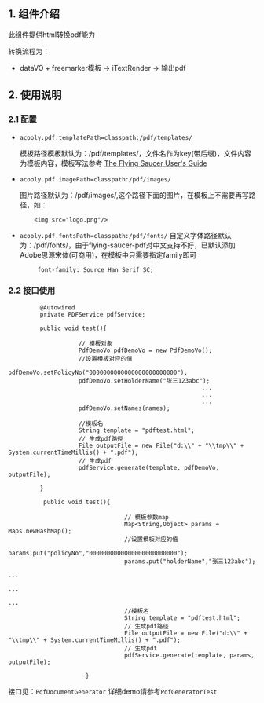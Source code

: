 ## 1. 组件介绍

此组件提供html转换pdf能力

转换流程为：

* dataVO + freemarker模板 -> iTextRender -> 输出pdf

## 2. 使用说明


### 2.1 配置

* `acooly.pdf.templatePath=classpath:/pdf/templates/`

    模板路径模板默认为：/pdf/templates/，文件名作为key(带后缀)，文件内容为模板内容，模板写法参考
    [The Flying Saucer User's Guide](https://flyingsaucerproject.github.io/flyingsaucer/r8/guide/users-guide-R8.html)
    
* `acooly.pdf.imagePath=classpath:/pdf/images/`

    图片路径默认为：/pdf/images/,这个路径下面的图片，在模板上不需要再写路径，如：

          <img src="logo.png"/>

* `acooly.pdf.fontsPath=classpath:/pdf/fonts/` 
    自定义字体路径默认为：/pdf/fonts/，由于flying-saucer-pdf对中文支持不好，已默认添加Adobe思源宋体(可商用)，在模板中只需要指定family即可

           font-family: Source Han Serif SC;

### 2.2 接口使用


             @Autowired
             private PDFService pdfService;
            
             public void test(){
            
                        // 模板对象
                        PdfDemoVo pdfDemoVo = new PdfDemoVo();
                        //设置模板对应的值
                        pdfDemoVo.setPolicyNo("0000000000000000000000000");
                        pdfDemoVo.setHolderName("张三123abc");
                                                           ...
                                                           ...
                                                           ...
                        pdfDemoVo.setNames(names);
            
                        //模板名
                        String template = "pdftest.html";
                        // 生成pdf路径
                        File outputFile = new File("d:\\" + "\\tmp\\" + System.currentTimeMillis() + ".pdf");
                        // 生成pdf
                        pdfService.generate(template, pdfDemoVo, outputFile);
            
             }

              public void test(){

                                     // 模板参数map
                                     Map<String,Object> params = Maps.newHashMap();
                                     //设置模板对应的值
                                     params.put("policyNo","0000000000000000000000000");
                                     params.put("holderName","张三123abc");
                                                                        ...
                                                                        ...
                                                                        ...
                                     //模板名
                                     String template = "pdftest.html";
                                     // 生成pdf路径
                                     File outputFile = new File("d:\\" + "\\tmp\\" + System.currentTimeMillis() + ".pdf");
                                     // 生成pdf
                                     pdfService.generate(template, params, outputFile);

                          }


接口见：`PdfDocumentGenerator`
详细demo请参考`PdfGeneratorTest`